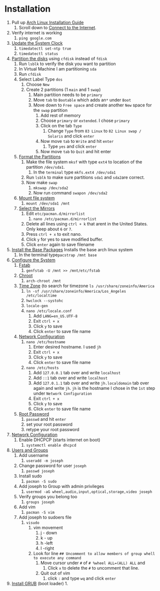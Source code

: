 # Installation

1. Pull up [Arch Linux Installation Guide](https://wiki.archlinux.org/index.php/Installation_guide)
   1. Scroll down to [Connect to the Internet](https://wiki.archlinux.org/index.php/Installation_guide#Connect_to_the_internet).
2. Verify internet is working
   1. `ping google.com`
3. [Update the System Clock](https://wiki.archlinux.org/index.php/Installation_guide#Update_the_system_clock)
   1. `timedatectl set-ntp true`
   2. `timedatectl status`
4. [Partition the disks](https://wiki.archlinux.org/index.php/Installation_guide#Partition_the_disks) using `cfdisk` instead of `fdisk`
   1. Run `lsblk` to verify the disk you want to partition
   2. In Virtual Machine I am partitioning `sda`
   3. Run `cfdisk`
   4. Select Label Type `dos`
      1. Choose `New`
      2. Create 2 partitions \(1 `main` and 1 `swap`\)
         1. Main partition needs to be `primary`
         2. Move `tab` to `Bootable` which adds an`*` under `Boot`
         3. Move down to `Free space` and create another `New` space for the `swap` partition
            1. Add rest of memory
            2. Choose `primary` or `extended`. I chose `primary`
            3. Click on the tab `Type`
               1. Change `Type` from `83 Linux` to `82 Linux swap / Solaris` and click `enter`
            4. Now move `tab` to `Write` and hit `enter`
               1. Type `yes` and click `enter`
            5. Now move `tab` to `Quit` and hit enter
   5. [Format the Partitions](https://wiki.archlinux.org/index.php/Installation_guide#Format_the_partitions)
      1. Make the file system `mksf` with type `ext4` to location of the partition `/dev/sda1`. 
         1. In the `terminal` type `mkfs.ext4 /dev/sda1` 
      2. Run `lsblk` to make sure partitions `sda1` and `sda2`are correct.
      3. Now make `swap`
         1. `mkswap /dev/sda2`
         2. Now run command `swapon /dev/sda2`
   6. [Mount file system](https://wiki.archlinux.org/index.php/Installation_guide#Mount_the_file_systems)
      1. `mount /dev/sda1 /mnt`
   7. [Select the Mirrors](https://wiki.archlinux.org/index.php/Installation_guide#Select_the_mirrors)
      1. Edit `etc/pacman.d/mirrorlist`
         1. `nano /etc/pacman.d/mirrorlist`
      2. Delete all lines using `ctrl + k` that arent in the United States. Only keep about `6` or `7`.
      3. Press `ctrl + x` to exit nano.
      4. Click `y` for yes to save modified buffer.
      5. Click `enter` again to save filename
5. [Install the Base Packages](https://wiki.archlinux.org/index.php/Installation_guide#Install_the_base_packages) Installs the base arch linux system
   1. In the terminal type`pacstrap /mnt base`
6. [Configure the System](https://wiki.archlinux.org/index.php/Installation_guide#Configure_the_system)
   1. [Fstab](https://wiki.archlinux.org/index.php/Installation_guide#Fstab)
      1. `genfstab -U /mnt >> /mnt/etc/fstab`
   2. [Chroot](https://wiki.archlinux.org/index.php/Installation_guide#Chroot)
      1. `arch-chroot /mnt`
   3. [Time Zone](https://wiki.archlinux.org/index.php/Installation_guide#Time_zone) \(to search for timezone `ls /usr/share/zoneinfo/America`
      1. `ln -sf /usr/share/zoneinfo/America/Los_Angeles /etc/localtime`
      2. `hwclock --systohc`
      3. `locale-gen`
      4. `nano /etc/locale.conf`
         1. Add `LANG=en_US.UTF-8`
         2. Exit `ctrl + x`
         3. Click `y` to save
         4. Click `enter` to save file name
   4. [Network Configuration](https://wiki.archlinux.org/index.php/Installation_guide#Network_configuration)
      1. `nano /etc/hostname`
         1. Enter desired hostname. I used `jh`
         2. Exit `ctrl + x`
         3. Click `y` to save
         4. Click `enter` to save file name
      2. `nano /etc/hosts`
         1. Add `127.0.0.1` tab over and write `localhost`
         2. Add `::1` tab over and write `localhost`
         3. Add `127.0.1.1` tab over and write `jh.localdomain` tab over again and write `jh`. `jh` is the hostname I chose in the `1st` step under `Network Configuration`
         4. Exit `ctrl + x`
         5. Click `y` to save
         6. Click `enter` to save file name
   5. [Root Password](https://wiki.archlinux.org/index.php/Installation_guide#Root_password)
      1. `passwd` and hit `enter`
      2. set your root password
      3. retype your root password
7. [Network Configuration](https://wiki.archlinux.org/index.php/Network_configuration)
   1. Enable DHCPCP \(starts internet on boot\)
      1. `systemctl enable dhcpcd` 
8. [Users and Groups](https://wiki.archlinux.org/index.php/Users_and_groups)
   1. Add username
      1. `useradd -m joseph`
   2. Change password for user `joseph`
      1. `passwd joseph`
   3. Install sudo
      1. `pacman -S sudo`
   4. Add joseph to Group with admin privileges
      1. `usermod -aG wheel,audio,input,optical,storage,video joseph`
   5. Verify groups you belong too
      1. `groups joseph`
   6. Add vim
      1. `pacman -S vim`
   7. Add joseph to sudoers file
      1. `visudo`
         1. vim movement
            1. j - down
            2. k - up
            3. h -left
            4. l -right
         2. Look for line `## Uncomment to allow members of group whell to execute any command`
            1. Move cursor under `#` of `# %wheel ALL=(ALL) ALL` and 
               1. Click `x` to delete the `#` to uncomment that line.
            2. Quit out of vim
               1. click `:` and type `wq` and click `enter`
9. [Install GRUB](https://wiki.archlinux.org/index.php/Arch_boot_process#Boot_loader) \(boot loader\)
   1. 



